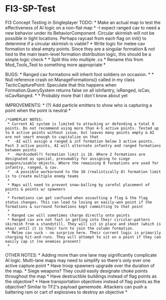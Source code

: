 # FI3-SP-Test
FI3 Concept Testing in Singleplayer
TODO:
     * Make an actual map to test the effectiveness of AI logic on a non-flat map
     *  -I expect ranged cav to need a new behavior under its BehaviorComponent. Circular skirmish will not be possible in tight locations. Perhaps raycast from each flag on init() to determine if a circular skirmish is viable?
     * Write logic for melee cav formation to steal empty points. Since they are a singular formation & not tied to the main team-level formation distribution logic, this should be a simple logic check 
     * 
     * Split this into multiple .cs
     * Rename this from Mod_Tools_Test to something more appropriate
     * 
     
BUGS:
     * Ranged cav formations will inherit foot soldiers on occasion.
     * 
     * Null reference crash on ManageFormations() called in my class TacticCapturePoint: Speculate that this happens when Formation.QuerySystem returns false on all isInfantry, isRanged, isCav, isCavRanged. 
     * 
     * Probably more that I don't know about yet
     
IMPROVEMENTS:
     * (?) Add particle emitters to show who is capturing a point when the point is neutral
     * 

    /*GAMEPLAY NOTES:
     * Current AI system is limited to attacking or defending a total 6 points. Do not recommend using more than 4-5 active points. Tested up to 6 active points without issue, but leaves many points empty & AI are not smart enough to capitalize on that
     *  -AI will assign a ranged & inf formation below 3 active points. Past 3 active points, AI will alternate infantry and ranged formations between points
     *  -Hardcoded(?) formation limit is 10. Where 2 formations are designated as special, presumably for assigning to siege weapons/usable objects. Where the remaining 8 formations are used for infantry, ranged, & cav.
     *  -A possible workaround to the 10 (realistically 8) formation limit is to create multiple enemy teams
     * 
     * Maps will need to prevent snow-balling by careful placement of points & points w/ spawners 
     * 
     * Formations can get confused when assaulting a flag & the flag status changes. This can lead to losing an easily-won point if the formations & surround formations kept committing to that point
     * 
     * Ranged cav will sometimes charge directly onto points
     * Ranged cav are not fast in getting into their circular-pattern skirmish from a standstill. They will sit in place and shoot (which is okay) until it is their turn to join the column formation. 
     * Melee cav suck - no surprise here. Their current logic is primarily charging hit-and-runs. They will attempt to sit on a point if they can easily cap it (no enemies present)
     * 

OTHER NOTES:
     * Adding more than one lane may significantly complicate AI logic. Multi-lane maps may need to simplify so there's only ever one active capture point
     * Have troop spawners upgrade over the duration of the map.
     * Siege weapons? They could easily designate choke points throughout the map
     * Have destructible buildings instead of flag points as the objective?
     * Have transportation objectives instead of flag points as the objective? Similar to TF2's payload gamemode. Attackers can push a battering ram or cart of explosives to destroy an objective
     * 

